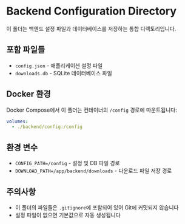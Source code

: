 # Backend Configuration Directory

이 폴더는 백엔드 설정 파일과 데이터베이스를 저장하는 통합 디렉토리입니다.

## 포함 파일들

- `config.json` - 애플리케이션 설정 파일
- `downloads.db` - SQLite 데이터베이스 파일

## Docker 환경

Docker Compose에서 이 폴더는 컨테이너의 `/config` 경로에 마운트됩니다:

```yaml
volumes:
  - ./backend/config:/config
```

## 환경 변수

- `CONFIG_PATH=/config` - 설정 및 DB 파일 경로
- `DOWNLOAD_PATH=/app/backend/downloads` - 다운로드 파일 저장 경로

## 주의사항

- 이 폴더의 파일들은 `.gitignore`에 포함되어 있어 Git에 커밋되지 않습니다
- 설정 파일이 없으면 기본값으로 자동 생성됩니다